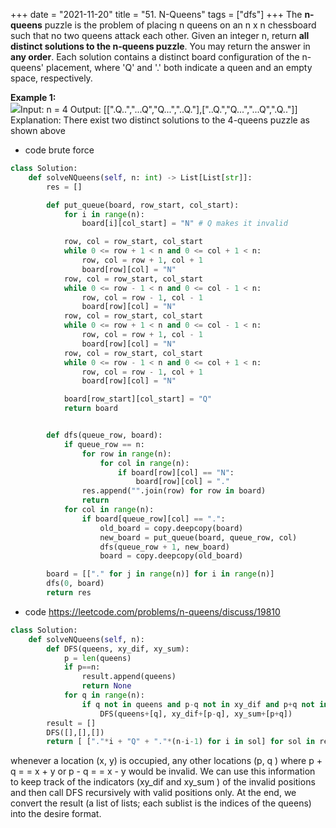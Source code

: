+++ 
date = "2021-11-20"
title = "51. N-Queens"
tags = ["dfs"]
+++
The **n-queens** puzzle is the problem of placing n queens on an n x n chessboard such that no two queens attack each other.
Given an integer n, return __all distinct solutions to the **n-queens puzzle**__. You may return the answer in **any order**.
Each solution contains a distinct board configuration of the n-queens' placement, where 'Q' and '.' both indicate a queen and an empty space, respectively.
 
**Example 1:**  
![](https://assets.leetcode.com/uploads/2020/11/13/queens.jpg)Input: n = 4 Output: [[".Q..","...Q","Q...","..Q."],["..Q.","Q...","...Q",".Q.."]] Explanation: There exist two distinct solutions to the 4-queens puzzle as shown above

- code brute force
```py
class Solution:
    def solveNQueens(self, n: int) -> List[List[str]]:
        res = []

        def put_queue(board, row_start, col_start):
            for i in range(n):
                board[i][col_start] = "N" # Q makes it invalid

            row, col = row_start, col_start
            while 0 <= row + 1 < n and 0 <= col + 1 < n:
                row, col = row + 1, col + 1
                board[row][col] = "N"
            row, col = row_start, col_start
            while 0 <= row - 1 < n and 0 <= col - 1 < n:
                row, col = row - 1, col - 1
                board[row][col] = "N"
            row, col = row_start, col_start
            while 0 <= row + 1 < n and 0 <= col - 1 < n:
                row, col = row + 1, col - 1
                board[row][col] = "N"
            row, col = row_start, col_start
            while 0 <= row - 1 < n and 0 <= col + 1 < n:
                row, col = row - 1, col + 1
                board[row][col] = "N"

            board[row_start][col_start] = "Q"
            return board


        def dfs(queue_row, board):
            if queue_row == n:
                for row in range(n):
                    for col in range(n):
                        if board[row][col] == "N":
                            board[row][col] = "."
                res.append("".join(row) for row in board)
                return
            for col in range(n):
                if board[queue_row][col] == ".":
                    old_board = copy.deepcopy(board)
                    new_board = put_queue(board, queue_row, col)
                    dfs(queue_row + 1, new_board)
                    board = copy.deepcopy(old_board)

        board = [["." for j in range(n)] for i in range(n)]
        dfs(0, board)
        return res

```
- code https://leetcode.com/problems/n-queens/discuss/19810
```py  
class Solution:
    def solveNQueens(self, n):
        def DFS(queens, xy_dif, xy_sum):
            p = len(queens)
            if p==n:
                result.append(queens)
                return None
            for q in range(n):
                if q not in queens and p-q not in xy_dif and p+q not in xy_sum: 
                    DFS(queens+[q], xy_dif+[p-q], xy_sum+[p+q])  
        result = []
        DFS([],[],[])
        return [ ["."*i + "Q" + "."*(n-i-1) for i in sol] for sol in result]

```
whenever a location (x, y) is occupied, any other locations (p, q ) where p + q = =  x + y or p - q = =  x - y would be invalid. We can use this information to keep track of the indicators (xy_dif and xy_sum ) of the invalid positions and then call DFS recursively with valid positions only.
At the end, we convert the result (a list of lists; each sublist is the indices of the queens) into the desire format.
